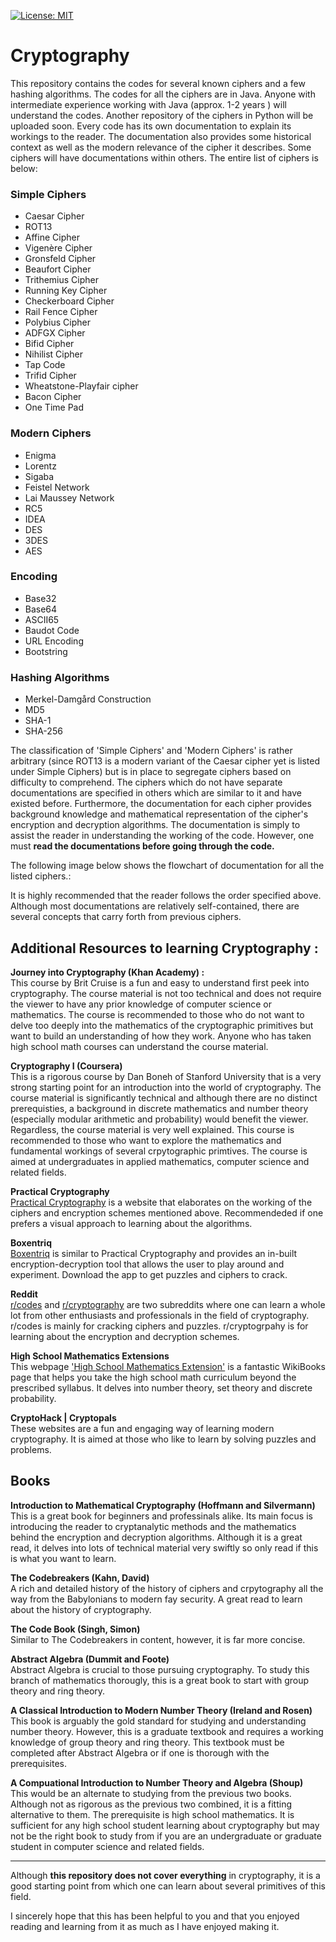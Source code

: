 [![License: MIT](https://img.shields.io/badge/License-MIT-yellow.svg)](https://opensource.org/licenses/MIT)

# Cryptography

This repository contains the codes for several known ciphers and a few hashing algorithms. The codes for all the ciphers are in Java. Anyone with intermediate experience working with Java (approx. 1-2 years ) will understand the codes. Another repository of the ciphers in Python will be uploaded soon. Every code has its own documentation to explain its workings to the reader. The documentation also provides some historical context as well as the modern relevance of the cipher it describes. Some ciphers will have documentations within others. The entire list of ciphers is below:

### Simple Ciphers  
   * Caesar Cipher
   * ROT13     
   * Affine Cipher
   * Vigenère Cipher  
   * Gronsfeld Cipher
   * Beaufort Cipher  
   * Trithemius Cipher
   * Running Key Cipher  
   * Checkerboard Cipher
   * Rail Fence Cipher  
   * Polybius Cipher
   * ADFGX Cipher
   * Bifid Cipher
   * Nihilist Cipher
   * Tap Code  
   * Trifid Cipher  
   * Wheatstone-Playfair cipher
   * Bacon Cipher  
   * One Time Pad

### Modern Ciphers
   * Enigma  
   * Lorentz
   * Sigaba
   * Feistel Network
   * Lai Maussey Network
   * RC5
   * IDEA
   * DES
   * 3DES  
   * AES

### Encoding
   * Base32
   * Base64
   * ASCII65
   * Baudot Code
   * URL Encoding
   * Bootstring

### Hashing Algorithms

   * Merkel-Damgård Construction
   * MD5
   * SHA-1
   * SHA-256

The classification of 'Simple Ciphers' and 'Modern Ciphers' is rather arbitrary (since ROT13 is a modern variant of the Caesar cipher yet is listed under Simple Ciphers) but is in place to segregate ciphers based on difficulty to comprehend. The ciphers which do not have separate documentations are specified in others which are similar to it and have existed before. Furthermore, the documentation for each cipher provides background knowledge and mathematical representation of the cipher's encryption and decryption algorithms. The documentation is simply to assist the reader in understanding the working of the code. However, one must **read the documentations before going through the code.**
 
The following image below shows the flowchart of documentation for all the listed ciphers.:

It is highly recommended that the reader follows the order specified above. Although most documentations are relatively self-contained, there are several concepts that carry forth from previous ciphers.

## **Additional Resources to learning Cryptography** :

**Journey into Cryptography (Khan Academy) :**  
This course by Brit Cruise is a fun and easy to understand first peek into cryptography. The course material is not too technical and does not require the viewer to have any prior knowledge of computer science or mathematics. The course is recommended to those who do not want to delve too deeply into the mathematics of the cryptographic primitives but want to build an understanding of how they work. Anyone who has taken high school math courses can understand the course material.

**Cryptography I (Coursera)**  
This is a rigorous course by Dan Boneh of Stanford University that is a very strong starting point for an introduction into the world of cryptography. The course material is significantly technical and although there are no distinct prerequisties, a background in discrete mathematics and number theory (especially modular arithmetic and probability) would benefit the viewer. Regardless, the course material is very well explained. This course is recommended to those who want to explore the mathematics and fundamental workings of several crpytographic primtives. The course is aimed at undergraduates in applied mathematics, computer science and related fields.

**Practical Cryptography**  
[Practical Cryptography](http://practicalcryptography.com/) is a website that elaborates on the working of the ciphers and encryption schemes mentioned above. Recommendeded if one prefers a visual approach to learning about the algorithms.

**Boxentriq**  
[Boxentriq](https://www.boxentriq.com/) is similar to Practical Cryptography and provides an in-built encryption-decryption tool that allows the user to play around and experiment. Download the app to get puzzles and ciphers to crack.

**Reddit**  
[r/codes](https://www.reddit.com/r/codes/) and [r/cryptography](https://www.reddit.com/r/cryptography/) are two subreddits where one can learn a whole lot from other enthusiasts and professionals in the field of cryptography. r/codes is mainly for cracking ciphers and puzzles. r/cryptogrpahy is for learning about the encryption and decryption schemes.

**High School Mathematics Extensions**  
This webpage ['High School Mathematics Extension'](https://en.wikibooks.org/wiki/High_School_Mathematics_Extensions) is a fantastic WikiBooks page that helps you take the high school math curriculum beyond the prescribed syllabus. It delves into number theory, set theory and discrete probability.

**CryptoHack | Cryptopals**  
These websites are a fun and engaging way of learning modern cryptography. It is aimed at those who like to learn by solving puzzles and problems.

## **Books**  
**Introduction to Mathematical Cryptography (Hoffmann and Silvermann)**  
This is a great book for beginners and professinals alike. Its main focus is introducing the reader to cryptanalytic methods and the mathematics behind the encryption and decryption algorithms. Although it is a great read, it delves into lots of technical material very swiftly so only read if this is what you want to learn.

**The Codebreakers (Kahn, David)**  
A rich and detailed history of the history of ciphers and crpytography all the way from the Babylonians to modern fay security. A great read to learn about the history of cryptography.

**The Code Book (Singh, Simon)**  
Similar to The Codebreakers in content, however, it is far more concise.

**Abstract Algebra (Dummit and Foote)**  
Abstract Algebra is crucial to those pursuing cryptography. To study this branch of mathematics thorougly, this is a great book to start with group theory and ring theory. 

**A Classical Introduction to Modern Number Theory (Ireland and Rosen)**  
This book is arguably the gold standard for studying and understanding number theory. However, this is a graduate textbook and requires a working knowledge of group theory and ring theory. This textbook must be completed after Abstract Algebra or if one is thorough with the prerequisites.

**A Compuational Introduction to Number Theory and Algebra (Shoup)**  
This would be an alternate to studying from the previous two books. Although not as rigorous as the previous two combined, it is a fitting alternative to them. The prerequisite is high school mathematics. It is sufficient for any high school student learning about cryptography but may not be the right book to study from if you are an undergraduate or graduate student in computer science and related fields.

---
Although **this repository does not cover everything** in cryptography, it is a good starting point from which one can learn about several primitives of this field. 

I sincerely hope that this has been helpful to you and that you enjoyed reading and learning from it as much as I have enjoyed making it.
